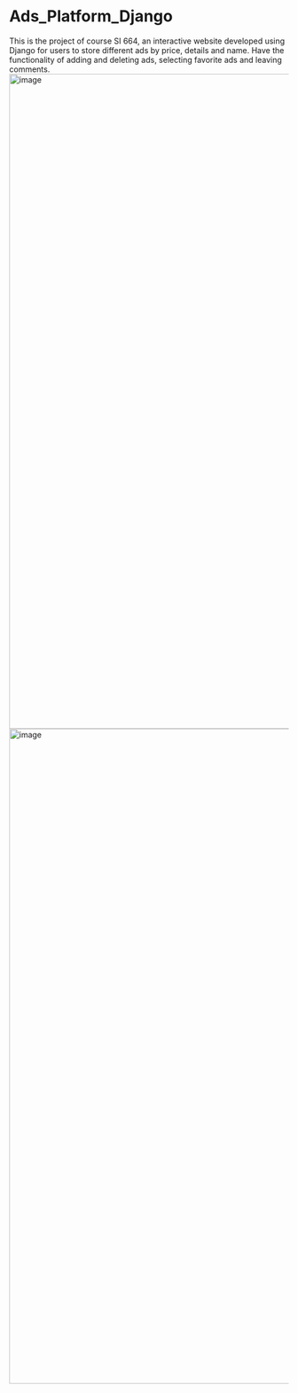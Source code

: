# Ads_Platform_Django
This is the project of course SI 664, an interactive website developed using Django for users to store different ads by price, details and name. Have the functionality of adding and deleting ads, selecting favorite ads and leaving comments.
<img width="1181" alt="image" src="https://user-images.githubusercontent.com/112583498/231798219-3d225b1a-3364-4709-9384-430d1f61a438.png">
<img width="1181" alt="image" src="https://user-images.githubusercontent.com/112583498/231798280-da7231fb-07dd-476d-9df0-27348ec8b1ea.png">
